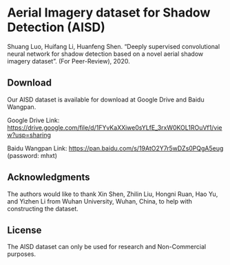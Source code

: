 # Aerial Imagery dataset for Shadow Detection (AISD)
Shuang Luo, Huifang Li, Huanfeng Shen. “Deeply supervised convolutional neural network for shadow detection based on a novel aerial shadow imagery dataset”. (For Peer-Review), 2020.

## Download
Our AISD dataset is available for download at Google Drive and Baidu Wangpan.

Google Drive Link: https://drive.google.com/file/d/1FYvKaXXiwe0sYLfE_3rxW0KOL1ROuVf1/view?usp=sharing

Baidu Wangpan Link: https://pan.baidu.com/s/19AtO2Y7r5wDZs0PQgA5eug (password: mhxt)

## Acknowledgments
The authors would like to thank Xin Shen, Zhilin Liu, Hongni Ruan, Hao Yu, and Yizhen Li from Wuhan University, Wuhan, China, to help with constructing the dataset.

## License
The AISD dataset can only be used for research and Non-Commercial purposes.
